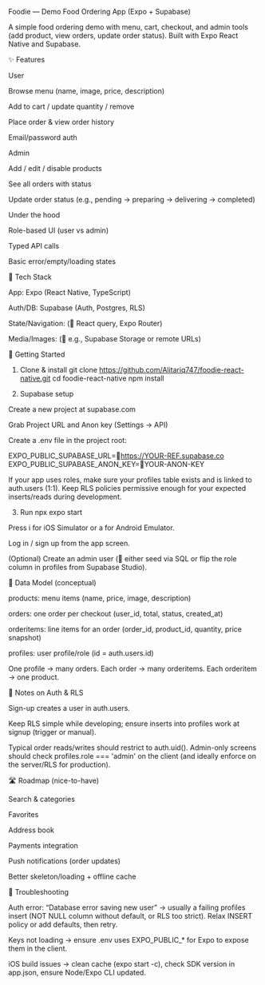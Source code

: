 Foodie — Demo Food Ordering App (Expo + Supabase)

A simple food ordering demo with menu, cart, checkout, and admin tools (add product, view orders, update order status). Built with Expo React Native and Supabase.

✨ Features

User

Browse menu (name, image, price, description)

Add to cart / update quantity / remove

Place order & view order history

Email/password auth

Admin

Add / edit / disable products

See all orders with status

Update order status (e.g., pending → preparing → delivering → completed)

Under the hood

Role-based UI (user vs admin)

Typed API calls

Basic error/empty/loading states

🧱 Tech Stack

App: Expo (React Native, TypeScript)

Auth/DB: Supabase (Auth, Postgres, RLS)

State/Navigation: (🔧 React query, Expo Router)

Media/Images: (🔧 e.g., Supabase Storage or remote URLs)



🚀 Getting Started
1) Clone & install
git clone https://github.com/Alitariq747/foodie-react-native.git
cd foodie-react-native
npm install

2) Supabase setup

Create a new project at supabase.com

Grab Project URL and Anon key (Settings → API)

Create a .env file in the project root:

EXPO_PUBLIC_SUPABASE_URL=🔧https://YOUR-REF.supabase.co
EXPO_PUBLIC_SUPABASE_ANON_KEY=🔧YOUR-ANON-KEY


If your app uses roles, make sure your profiles table exists and is linked to auth.users (1:1). Keep RLS policies permissive enough for your expected inserts/reads during development.

3) Run
npx expo start


Press i for iOS Simulator or a for Android Emulator.

Log in / sign up from the app screen.

(Optional) Create an admin user (🔧 either seed via SQL or flip the role column in profiles from Supabase Studio).

🧩 Data Model (conceptual)

products: menu items (name, price, image, description)

orders: one order per checkout (user_id, total, status, created_at)

orderitems: line items for an order (order_id, product_id, quantity, price snapshot)

profiles: user profile/role (id = auth.users.id)

One profile → many orders. Each order → many orderitems. Each orderitem → one product.

🔐 Notes on Auth & RLS

Sign-up creates a user in auth.users.

Keep RLS simple while developing; ensure inserts into profiles work at signup (trigger or manual).

Typical order reads/writes should restrict to auth.uid(). Admin-only screens should check profiles.role === 'admin' on the client (and ideally enforce on the server/RLS for production).

🛣️ Roadmap (nice-to-have)

Search & categories

Favorites

Address book

Payments integration

Push notifications (order updates)

Better skeleton/loading + offline cache

🐞 Troubleshooting

Auth error: “Database error saving new user” → usually a failing profiles insert (NOT NULL column without default, or RLS too strict). Relax INSERT policy or add defaults, then retry.

Keys not loading → ensure .env uses EXPO_PUBLIC_* for Expo to expose them in the client.

iOS build issues → clean cache (expo start -c), check SDK version in app.json, ensure Node/Expo CLI updated.
